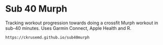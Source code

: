 # Sub 40 Murph 

Tracking workout progression towards doing a crossfit Murph workout in sub-40 minutes. Uses Garmin Connect, Apple Health and R.

```
https://ckrusemd.github.io/sub40murph
```
